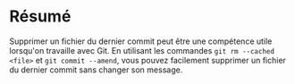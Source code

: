 # Résumé

Supprimer un fichier du dernier commit peut être une compétence utile lorsqu'on travaille avec Git. En utilisant les commandes `git rm --cached <file>` et `git commit --amend`, vous pouvez facilement supprimer un fichier du dernier commit sans changer son message.
